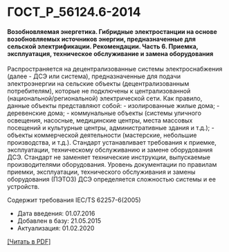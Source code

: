 # ГОСТ_Р_56124.6-2014

#### Возобновляемая энергетика. Гибридные электростанции на основе возобновляемых источников энергии, предназначенные для сельской электрификации. Рекомендации. Часть 6. Приемка, эксплуатация, техническое обслуживание и замена оборудования

Распространяется на децентрализованные системы электроснабжения (далее - ДСЭ или система), предназначенные для подачи электроэнергии на сельские объекты (децентрализованным потребителям), которые не подключены к централизованной (национальной/региональной) электрической сети. Как правило, данные объекты представляют собой: - изолированные жилые дома; - деревенские дома; - коммунальные объекты (системы уличного освещения, насосные, медицинские центры, места массовых посещений и культурные центры, административные здания и т.д.); - объекты коммерческой деятельности (мастерские, небольшие производства, и т.д.). Стандарт устанавливает требования к приемке, эксплуатации, техническому обслуживанию и замене оборудования ДСЭ. Стандарт не заменяет технические инструкции, выпускаемые производителями оборудования. Уровень документации по правилам приемки, эксплуатации, технического обслуживания и замены оборудования (ПЭТОЗ) ДСЭ определяется сложностью системы и ее устройств.

Содержит требования IEC/TS 62257-6(2005)

- Дата введения: 01.07.2016
- Добавлен в базу: 21.05.2015
- Актуализация: 01.02.2020

<a href="https://standartgost.ru/g/ГОСТ_Р_56124.6-2014.pdf">[Читать в PDF]</a>